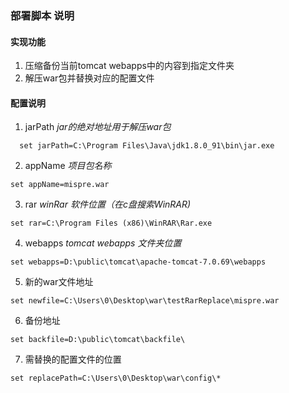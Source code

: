 ### 部署脚本 说明
#### 实现功能
1. 压缩备份当前tomcat webapps中的内容到指定文件夹
2. 解压war包并替换对应的配置文件
#### 配置说明
1. jarPath    _jar的绝对地址用于解压war包_     
``` 
  set jarPath=C:\Program Files\Java\jdk1.8.0_91\bin\jar.exe 
```
2. appName 		_项目包名称_	  
```
set appName=mispre.war 
```
3. rar _winRar 软件位置（在c盘搜索WinRAR)_
```
set rar=C:\Program Files (x86)\WinRAR\Rar.exe
```
4. webapps _tomcat webapps 文件夹位置_
```
set webapps=D:\public\tomcat\apache-tomcat-7.0.69\webapps
```
5.  新的war文件地址   
```
set newfile=C:\Users\0\Desktop\war\testRarReplace\mispre.war
```
6. 备份地址   
```
set backfile=D:\public\tomcat\backfile\
```
7. 需替换的配置文件的位置    
```
set replacePath=C:\Users\0\Desktop\war\config\*
```